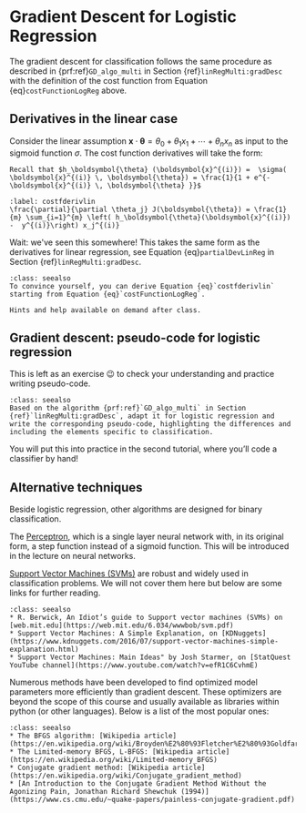 # Gradient Descent for Logistic Regression


The gradient descent for classification follows the same procedure as described in {prf:ref}`GD_algo_multi` in Section {ref}`linRegMulti:gradDesc` with the definition of the cost function from Equation {eq}`costFunctionLogReg` above.


## Derivatives in the linear case

Consider the linear assumption $\boldsymbol{x} \cdot \boldsymbol{\theta}  = \theta_0 + \theta_1 x_1 +  \cdots  + \theta_n x_n$ as input to the sigmoid function $\sigma$. 
The cost function derivatives will take the form:
````{margin}
Recall that $h_\boldsymbol{\theta} (\boldsymbol{x}^{(i)}) =  \sigma( \boldsymbol{x}^{(i)} \, \boldsymbol{\theta}) = \frac{1}{1 + e^{-  \boldsymbol{x}^{(i)} \, \boldsymbol{\theta} }}$ 
````
```{math}
:label: costfderivlin
\frac{\partial}{\partial \theta_j} J(\boldsymbol{\theta}) = \frac{1}{m} \sum_{i=1}^{m} \left( h_\boldsymbol{\theta}(\boldsymbol{x}^{(i)}) -  y^{(i)}\right) x_j^{(i)}
```
Wait: we've seen this somewhere! This takes the same form as the derivatives for linear regression, see Equation {eq}`partialDevLinReg` in Section {ref}`linRegMulti:gradDesc`.

```{admonition} Exercise
:class: seealso
To convince yourself, you can derive Equation {eq}`costfderivlin` starting from Equation {eq}`costFunctionLogReg`.   

Hints and help available on demand after class.
```

## Gradient descent: pseudo-code for logistic regression

This is left as an exercise 😉 to check your understanding and practice writing pseudo-code.

```{admonition} Exercise
:class: seealso
Based on the algorithm {prf:ref}`GD_algo_multi` in Section {ref}`linRegMulti:gradDesc`, adapt it for logistic regression and write the corresponding pseudo-code, highlighting the differences and including the elements specific to classification.
```

You will put this into practice in the second tutorial, where you’ll code a classifier by hand!

## Alternative techniques
Beside logistic regression, other algorithms are designed for binary classification. 

The [Perceptron](https://en.wikipedia.org/wiki/Perceptron), which is a single layer neural network with, in its original form, a step function instead of a sigmoid function. This will be introduced in the lecture on neural networks.

[Support Vector Machines (SVMs)](https://en.wikipedia.org/wiki/Support-vector_machine) are robust and widely used in classification problems. We will not cover them here but below are some links for further reading.

```{admonition} Learn more
:class: seealso
* R. Berwick, An Idiot’s guide to Support vector machines (SVMs) on [web.mit.edu](https://web.mit.edu/6.034/wwwbob/svm.pdf)
* Support Vector Machines: A Simple Explanation, on [KDNuggets](https://www.kdnuggets.com/2016/07/support-vector-machines-simple-explanation.html)
* Support Vector Machines: Main Ideas" by Josh Starmer, on [StatQuest YouTube channel](https://www.youtube.com/watch?v=efR1C6CvhmE)
 ```

Numerous methods have been developed to find optimized model parameters more efficiently than gradient descent. These optimizers are beyond the scope of this course and usually available as libraries within python (or other languages). Below is a list of the most popular ones:

```{admonition} Learn more
:class: seealso
* The BFGS algorithm: [Wikipedia article](https://en.wikipedia.org/wiki/Broyden%E2%80%93Fletcher%E2%80%93Goldfarb%E2%80%93Shanno_algorithm)
* The Limited-memory BFGS, L-BFGS: [Wikipedia article](https://en.wikipedia.org/wiki/Limited-memory_BFGS)
* Conjugate gradient method: [Wikipedia article](https://en.wikipedia.org/wiki/Conjugate_gradient_method)
* [An Introduction to the Conjugate Gradient Method Without the Agonizing Pain, Jonathan Richard Shewchuk (1994)](https://www.cs.cmu.edu/~quake-papers/painless-conjugate-gradient.pdf)